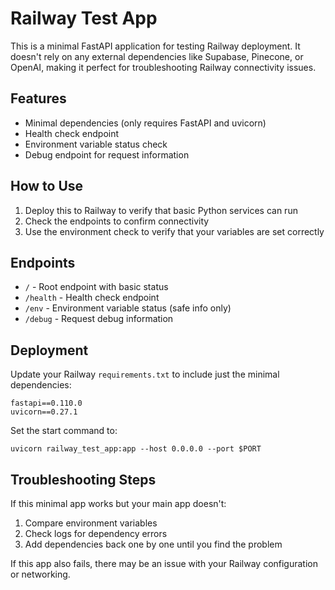 # Railway Test App

This is a minimal FastAPI application for testing Railway deployment. It doesn't rely on any external dependencies like Supabase, Pinecone, or OpenAI, making it perfect for troubleshooting Railway connectivity issues.

## Features

- Minimal dependencies (only requires FastAPI and uvicorn)
- Health check endpoint
- Environment variable status check
- Debug endpoint for request information

## How to Use

1. Deploy this to Railway to verify that basic Python services can run
2. Check the endpoints to confirm connectivity
3. Use the environment check to verify that your variables are set correctly

## Endpoints

- `/` - Root endpoint with basic status
- `/health` - Health check endpoint
- `/env` - Environment variable status (safe info only)
- `/debug` - Request debug information

## Deployment

Update your Railway `requirements.txt` to include just the minimal dependencies:

```
fastapi==0.110.0
uvicorn==0.27.1
```

Set the start command to:

```
uvicorn railway_test_app:app --host 0.0.0.0 --port $PORT
```

## Troubleshooting Steps

If this minimal app works but your main app doesn't:

1. Compare environment variables
2. Check logs for dependency errors
3. Add dependencies back one by one until you find the problem

If this app also fails, there may be an issue with your Railway configuration or networking.
